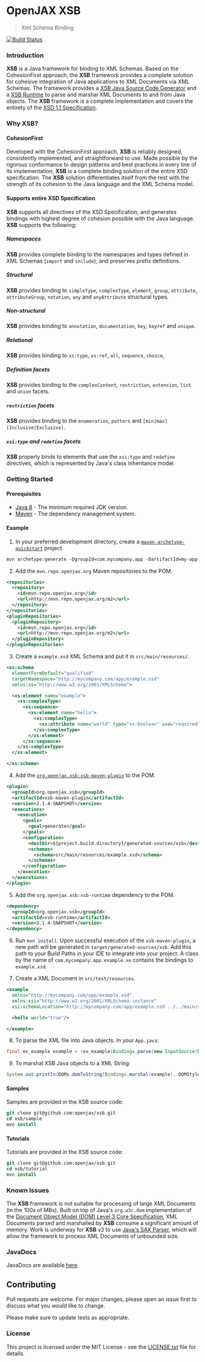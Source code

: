 # OpenJAX XSB

> Xml Schema Binding

[![Build Status](https://travis-ci.org/openjax/xsb.png)](https://travis-ci.org/openjax/xsb)

### Introduction

**XSB** is a Java framework for binding to XML Schemas. Based on the CohesionFirst approach, the **XSB** framework provides a complete solution for cohesive integration of Java applications to XML Documents via XML Schemas. The framework provides a [XSB Java Source Code Generator][generator] and a [XSB Runtime][runtime] to parse and marshal XML Documents to and from Java objects. The **XSB** framework is a complete implementation and covers the entirety of the [XSD 1.1 Specification][xsd-spec].

### Why **XSB**?

#### CohesionFirst

Developed with the CohesionFirst approach, **XSB** is reliably designed, consistently implemented, and straightforward to use. Made possible by the rigorous conformance to design patterns and best practices in every line of its implementation, **XSB** is a complete binding solution of the entire XSD specification. The **XSB** solution differentiates itself from the rest with the strength of its cohesion to the Java language and the XML Schema model.

#### Supports entire XSD Specification

**XSB** supports all directives of the XSD Specification, and generates bindings with highest degree of cohesion possible with the Java language. **XSB** supports the following:

##### Namespaces

**XSB** provides complete binding to the namespaces and types defined in XML Schemas (`import` and `include`), and preserves prefix definitions.

##### Structural

**XSB** provides binding to `simpleType`, `complexType`, `element`, `group`, `attribute`, `attributeGroup`, `notation`, `any` and `anyAttribute` structural types.

##### Non-structural

**XSB** provides binding to `annotation`, `documentation`, `key`, `keyref` and `unique`.

##### Relational

**XSB** provides binding to `xs:type`, `xs:ref`, `all`, `sequence`, `choice`, 

##### Definition facets

**XSB** provides binding to the `complexContent`, `restriction`, `extension`, `list` and `union` facets.

##### `restriction` facets

**XSB** provides binding to the `enumeration`, `pattern` and `[min|max][Inclusive|Exclusive]`.

##### `xsi:type` and `redefine` facets

**XSB** properly binds to elements that use the `xsi:type` and `redefine` directives, which is represented by Java's class inheritance model.

### Getting Started

#### Prerequisites

* [Java 8][jdk8-download] - The minimum required JDK version.
* [Maven][maven] - The dependency management system.

#### Example

1. In your preferred development directory, create a [`maven-archetype-quickstart`][maven-archetype-quickstart] project.

  ```tcsh
  mvn archetype:generate -DgroupId=com.mycompany.app -DartifactId=my-app -DarchetypeArtifactId=maven-archetype-quickstart -DinteractiveMode=false
  ```

2. Add the `mvn.repo.openjax.org` Maven repositories to the POM.

  ```xml
  <repositories>
    <repository>
      <id>mvn.repo.openjax.org</id>
      <url>http://mvn.repo.openjax.org/m2</url>
    </repository>
  </repositories>
  <pluginRepositories>
    <pluginRepository>
      <id>mvn.repo.openjax.org</id>
      <url>http://mvn.repo.openjax.org/m2</url>
    </pluginRepository>
  </pluginRepositories>
  ```

3. Create a `example.xsd` XML Schema and put it in `src/main/resources/`.

  ```xml
  <xs:schema
    elementFormDefault="qualified"
    targetNamespace="http://mycompany.com/app/example.xsd"
    xmlns:xs="http://www.w3.org/2001/XMLSchema">

    <xs:element name="example">
      <xs:complexType>
        <xs:sequence>
          <xs:element name="hello">
            <xs:complexType>
              <xs:attribute name="world" type="xs:boolean" use="required"/>
            </xs:complexType>
          </xs:element>
        </xs:sequence>
      </xs:complexType>
    </xs:element>

  </xs:schema>
  ```
  
4. Add the [`org.openjax.xsb:xsb-maven-plugin`][xsb-maven-plugin] to the POM.

  ```xml
  <plugin>
    <groupId>org.openjax.xsb</groupId>
    <artifactId>xsb-maven-plugin</artifactId>
    <version>2.1.4-SNAPSHOT</version>
    <executions>
      <execution>
        <goals>
          <goal>generate</goal>
        </goals>
        <configuration>
          <destDir>${project.build.directory}/generated-sources/xsb</destDir>
          <schemas>
            <schema>src/main/resources/example.xsd</schema>
          </schemas>
        </configuration>
      </execution>
    </executions>
  </plugin>
  ```

5. Add the `org.openjax.xsb:xsb-runtime` dependency to the POM.

  ```xml
  <dependency>
    <groupId>org.openjax.xsb</groupId>
    <artifactId>xsb-runtime</artifactId>
    <version>2.1.4-SNAPSHOT</version>
  </dependency>
  ```

6. Run `mvn install`. Upon successful execution of the `xsb-maven-plugin`, a new path will be generated in `target/generated-sources/xsb`. Add this path to your Build Paths in your IDE to integrate into your project. A class by the name of `com.mycompany.app.example.xe` contains the bindings to `example.xsd`.

7. Create a XML Document in `src/test/resources`.

  ```xml
  <example
    xmlns="http://mycompany.com/app/example.xsd"
    xmlns:xsi="http://www.w3.org/2001/XMLSchema-instance"
    xsi:schemaLocation="http://mycompany.com/app/example.xsd ../../main/resources/example.xsd">

    <hello world="true"/>

  </example>
  ```

8. To parse the XML file into Java objects. In your `App.java`:

  ```java
  final ex_example example = (ex_example)Bindings.parse(new InputSource(Resources.getResourceOrFile("example.xml").getURL().openStream());
  ```

9. To marshal XSB Java objects to a XML String:

  ```java
  System.out.println(DOMs.domToString(Bindings.marshal(example), DOMStyle.INDENT));
  ```

#### Samples

Samples are provided in the XSB source code:

```tcsh
git clone git@github.com:openjax/xsb.git
cd xsb/sample
mvn install
```

#### Tutorials

Tutorials are provided in the XSB source code:

```tcsh
git clone git@github.com:openjax/xsb.git
cd xsb/tutorial
mvn install
```

### Known Issues

The **XSB** framework is not suitable for processing of large XML Documents (in the 100s of MBs). Built on top of Java's `org.w3c.dom` implementation of the [Document Object Model (DOM) Level 3 Core Specification][dom3], XML Documents parsed and marshalled by **XSB** consume a significant amount of memory. Work is underway for **XSB** v3 to use [Java's SAX Parser][sax-parser], which will allow the framework to process XML Documents of unbounded size.

### JavaDocs

JavaDocs are available [here](https://xsb.openjax.org/apidocs/).

## Contributing

Pull requests are welcome. For major changes, please open an issue first to discuss what you would like to change.

Please make sure to update tests as appropriate.

### License

This project is licensed under the MIT License - see the [LICENSE.txt](LICENSE.txt) file for details.

[dom3]: http://www.w3.org/TR/2004/REC-DOM-Level-3-Core-20040407
[jdk8-download]: http://www.oracle.com/technetwork/java/javase/downloads/jdk8-downloads-2133151.html
[maven-archetype-quickstart]: http://maven.apache.org/archetypes/maven-archetype-quickstart/
[maven]: https://maven.apache.org/
[sax-parser]: https://docs.oracle.com/javase/tutorial/jaxp/sax/
[generator]: /generator
[xsb-maven-plugin]: /../../../../openjax/xsb-maven-plugin
[runtime]: /runtime
[xsd-spec]: https://www.w3.org/TR/xmlschema11-1/